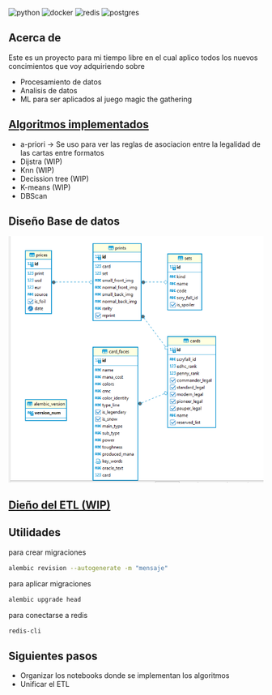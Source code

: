 
![python](https://img.shields.io/badge/-python%20-yellow?logo=python) ![docker](https://img.shields.io/badge/-docker%20-black?logo=docker) ![redis](https://img.shields.io/badge/-redis%20-white?logo=redis)
![postgres](https://img.shields.io/badge/-postgres%20-blue?logo=postgresql&logoColor=white)

## Acerca de 

Este es un proyecto para mi tiempo libre en el cual aplico todos los nuevos concimientos que voy adquiriendo sobre 
- Procesamiento de datos
- Analisis de datos 
- ML
para ser aplicados al juego magic the gathering


## [Algoritmos implementados](/algorithms/)
- a-priori -> Se uso para ver las reglas de asociacion entre la legalidad de las cartas entre formatos
- Dijstra (WIP)
- Knn (WIP)
- Decission tree (WIP)
- K-means (WIP)
- DBScan

## Diseño Base de datos
![bd](/doc/BD_design.png)
## [Dieño del ETL (WIP)](/data/ETL/)
## Utilidades

para crear migraciones
```sh
alembic revision --autogenerate -m "mensaje"
```

para aplicar migraciones
```sh
alembic upgrade head
```

para conectarse a redis
```sh
redis-cli
```

## Siguientes pasos
- Organizar los notebooks donde se implementan los algoritmos
- Unificar el ETL
